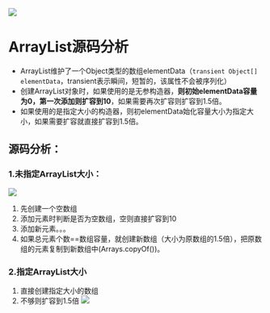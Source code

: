 ![](https://gitee.com/xdqiang/picbed/raw/master/IDEA_imgs/2022-01-10-img.png)

# ArrayList源码分析
- ArrayList维护了一个Object类型的数组elementData（`transient Object[] elementData`，transient表示瞬间，短暂的，该属性不会被序列化）
- 创建ArrayList对象时，如果使用的是无参构造器，**则初始elementData容量为0，第一次添加则扩容到10**，如果需要再次扩容则扩容到1.5倍。
- 如果使用的是指定大小的构造器，则初elementData始化容量大小为指定大小，如果需要扩容就直接扩容到1.5倍。

## 源码分析：
### 1.未指定ArrayList大小：
![](https://gitee.com/xdqiang/picbed/raw/master/IDEA_imgs/2022-01-10-img_3.png)
1. 先创建一个空数组
2. 添加元素时判断是否为空数组，空则直接扩容到10
3. 添加新元素。。。
4. 如果总元素个数==数组容量，就创建新数组（大小为原数组的1.5倍），把原数组的元素复制到新数组中(Arrays.copyOf())。

### 2.指定ArrayList大小
1. 直接创建指定大小的数组
2. 不够则扩容到1.5倍
![](https://gitee.com/xdqiang/picbed/raw/master/IDEA_imgs/2022-01-10-img_4.png)
